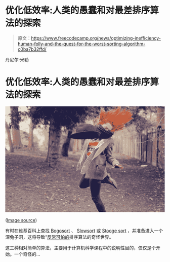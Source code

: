 # 优化低效率:人类的愚蠢和对最差排序算法的探索

> 原文：<https://www.freecodecamp.org/news/optimizing-inefficiency-human-folly-and-the-quest-for-the-worst-sorting-algorithm-c0ba7b32ffd/>

丹尼尔·米勒

# 优化低效率:人类的愚蠢和对最差排序算法的探索

![tLg23w5eYkx9kgU1ars22uRlRnIvEBO5-7xr](img/af44afb9ebeb12b99bfa46637aa682ce.png)

([Image source](https://flic.kr/p/97qXAQ))

有时在维基百科上查找 [Bogosort](https://en.wikipedia.org/wiki/Bogosort) 、 [Slowsort](https://en.wikipedia.org/wiki/Slowsort) 或 [Stooge sort](https://en.wikipedia.org/wiki/Stooge_sort) ，并准备进入一个深兔子洞，这将导致“[反常可怕的](http://www.hermann-gruber.com/pdf/fun07-final.pdf)排序算法的奇怪世界。

这三种相对简单的算法，主要用于计算机科学课程中的说明性目的，仅仅是个开始。一个奇怪的…